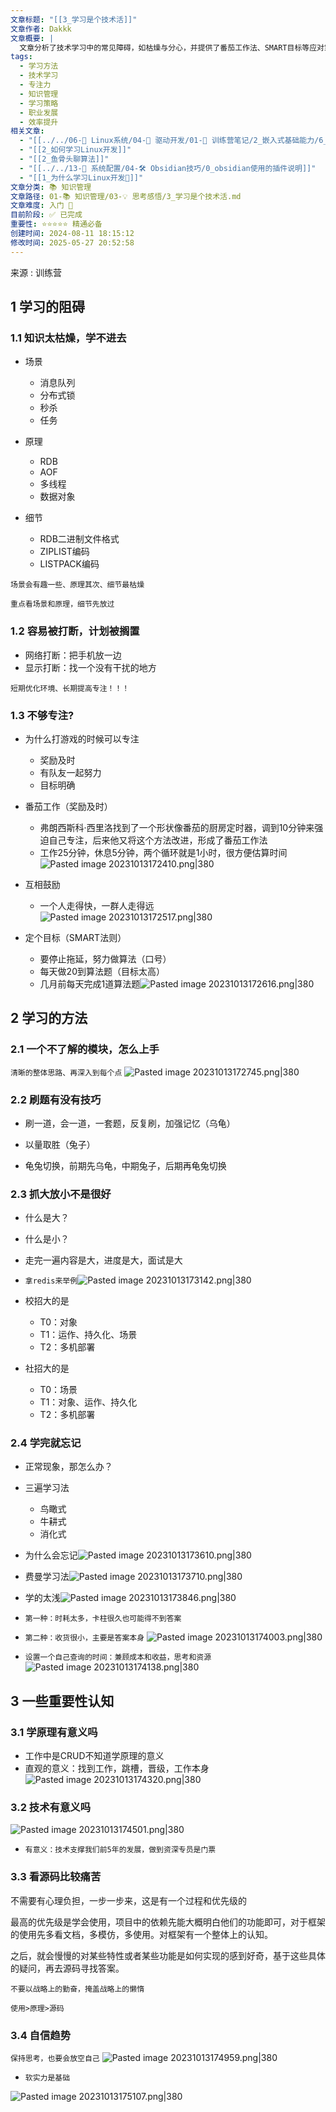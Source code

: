 ```yaml
---
文章标题: "[[3_学习是个技术活]]"
文章作者: Dakkk
文章概要: |
  文章分析了技术学习中的常见障碍，如枯燥与分心，并提供了番茄工作法、SMART目标等应对策略。它详细阐述了系统学习方法，包括模块上手、刷题技巧、知识巩固及应对遗忘，强调了理解原理、技术和源码的渐进式重要性，旨在提升学习效率。
tags:
  - 学习方法
  - 技术学习
  - 专注力
  - 知识管理
  - 学习策略
  - 职业发展
  - 效率提升
相关文章:
  - "[[../../06-🐧 Linux系统/04-🔌 驱动开发/01-📝 训练营笔记/2_嵌入式基础能力/6_Linux应用开发/1_学习思维导图]]"
  - "[[2_如何学习Linux开发]]"
  - "[[2_鱼骨头聊算法]]"
  - "[[../../13-🔧 系统配置/04-🛠️ Obsidian技巧/0_obsidian使用的插件说明]]"
  - "[[1_为什么学习Linux开发📕]]"
文章分类: 📚 知识管理
文章路径: 01-📚 知识管理/03-💡 思考感悟/3_学习是个技术活.md
文章难度: 入门 🌱
目前阶段: ✅ 已完成
重要性: ⭐⭐⭐⭐⭐ 精通必备
创建时间: 2024-08-11 18:15:12
修改时间: 2025-05-27 20:52:58
---
```


来源 : 训练营

## 1 学习的阻碍

### 1.1 知识太枯燥，学不进去

- 场景
	- 消息队列
	- 分布式锁
	- 秒杀
	- 任务

- 原理
	- RDB
	- AOF
	- 多线程
	- 数据对象

- 细节
	- RDB二进制文件格式
	- ZIPLIST编码
	- LISTPACK编码

`场景会有趣一些、原理其次、细节最枯燥`

`重点看场景和原理，细节先放过`

### 1.2 容易被打断，计划被搁置

- 网络打断：把手机放一边
- 显示打断：找一个没有干扰的地方

`短期优化环境、长期提高专注！！！`

### 1.3 不够专注?

- 为什么打游戏的时候可以专注
	- 奖励及时
	- 有队友一起努力
	- 目标明确

- 番茄工作（奖励及时）
	- 弗朗西斯科·西里洛找到了一个形状像番茄的厨房定时器，调到10分钟来强迫自己专注，后来他又将这个方法改进，形成了番茄工作法
	- 工作25分钟，休息5分钟，两个循环就是1小时，很方便估算时间![Pasted image 20231013172410.png|380](https://my-obsidian-image.oss-cn-guangzhou.aliyuncs.com/2024/04/dd9e68dded9db9a80a9895ea8ebfb19a.png)

- 互相鼓励
	- 一个人走得快，一群人走得远![Pasted image 20231013172517.png|380](https://my-obsidian-image.oss-cn-guangzhou.aliyuncs.com/2024/04/10f145a54ffc412adb5498e3a6e1bc65.png)

- 定个目标（SMART法则）
	- 要停止拖延，努力做算法（口号）
	- 每天做20到算法题（目标太高）
	- 几月前每天完成1道算法题![Pasted image 20231013172616.png|380](https://my-obsidian-image.oss-cn-guangzhou.aliyuncs.com/2024/04/04131327a3c2753b5a8f63815a0c1b84.png)

## 2 学习的方法

### 2.1 一个不了解的模块，怎么上手

`清晰的整体思路、再深入到每个点`
![Pasted image 20231013172745.png|380](https://my-obsidian-image.oss-cn-guangzhou.aliyuncs.com/2024/04/bf572c6b192adc51c9f34d1617048886.png)


### 2.2 刷题有没有技巧

- 刷一道，会一道，一套题，反复刷，加强记忆（乌龟）

- 以量取胜（兔子）

- 龟兔切换，前期先乌龟，中期兔子，后期再龟兔切换

### 2.3 抓大放小不是很好

- 什么是大？
- 什么是小？
- 走完一遍内容是大，进度是大，面试是大

- `拿redis来举例`![Pasted image 20231013173142.png|380](https://my-obsidian-image.oss-cn-guangzhou.aliyuncs.com/2024/04/3d31fd86701d2ad3c66ec4fe4adb3b7b.png)


- 校招大的是
	- T0：对象
	- T1：运作、持久化、场景
	- T2：多机部署

- 社招大的是
	- T0：场景
	- T1：对象、运作、持久化
	- T2：多机部署

### 2.4 学完就忘记

- 正常现象，那怎么办？

- 三遍学习法
	- 鸟瞰式
	- 牛耕式
	- 消化式

- 为什么会忘记![Pasted image 20231013173610.png|380](https://my-obsidian-image.oss-cn-guangzhou.aliyuncs.com/2024/04/e43715ec09a639a6866196afc45b787f.png)

- 费曼学习法![Pasted image 20231013173710.png|380](https://my-obsidian-image.oss-cn-guangzhou.aliyuncs.com/2024/04/6a041f1a038e9f1d4bc399f42368e519.png)

- 学的太浅![Pasted image 20231013173846.png|380](https://my-obsidian-image.oss-cn-guangzhou.aliyuncs.com/2024/04/0ae190c273089bcb58c6d44b38b2aae1.png)

- `第一种：时耗太多，卡柱很久也可能得不到答案`
- `第二种：收货很小，主要是答案本身`
![Pasted image 20231013174003.png|380](https://my-obsidian-image.oss-cn-guangzhou.aliyuncs.com/2024/04/2647ddb053929affe07fd5a92cbccf65.png)

- `设置一个自己查询的时间：兼顾成本和收益，思考和资源` 
![Pasted image 20231013174138.png|380](https://my-obsidian-image.oss-cn-guangzhou.aliyuncs.com/2024/04/7389ca0cd074294e7092d39a26654986.png)

## 3 一些重要性认知

### 3.1 学原理有意义吗

- 工作中是CRUD不知道学原理的意义
- 直观的意义：找到工作，跳槽，晋级，工作本身![Pasted image 20231013174320.png|380](https://my-obsidian-image.oss-cn-guangzhou.aliyuncs.com/2024/04/15db3af02ad123957382b5798679c5ac.png)

### 3.2 技术有意义吗

![Pasted image 20231013174501.png|380](https://my-obsidian-image.oss-cn-guangzhou.aliyuncs.com/2024/04/10a34bed4b98ff0070bacfffc73f79e9.png)


- `有意义：技术支撑我们前5年的发展，做到资深专员是门票`

### 3.3 看源码比较痛苦

不需要有心理负担，一步一步来，这是有一个过程和优先级的

最高的优先级是学会使用，项目中的依赖先能大概明白他们的功能即可，对于框架的使用先多看文档，多模仿，多使用。对框架有一个整体上的认知。

之后，就会慢慢的对某些特性或者某些功能是如何实现的感到好奇，基于这些具体的疑问，再去源码寻找答案。

`不要以战略上的勤奋，掩盖战略上的懒惰`

`使用>原理>源码`

### 3.4 自信趋势

`保持思考，也要会放空自己`
![Pasted image 20231013174959.png|380](https://my-obsidian-image.oss-cn-guangzhou.aliyuncs.com/2024/04/ed586cd0f45648b46be3bcb14e6d9fb1.png)


- `软实力是基础`

![Pasted image 20231013175107.png|380](https://my-obsidian-image.oss-cn-guangzhou.aliyuncs.com/2024/04/b6f7ceb638f770ab2d4eaa5d84425107.png)
